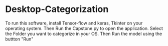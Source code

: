 # Desktop-Categorization
To run this software, install Tensor-flow and keras, Tkinter on your operating system.
Then Run the Capstone.py to open the application.
Select the Folder you want to categorize in your OS.
Then Run the model using the buttton "Run"
